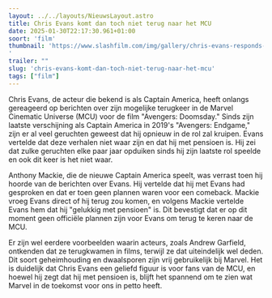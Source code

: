 ```yaml
---
layout: ../../layouts/NieuwsLayout.astro
title: Chris Evans komt dan toch niet terug naar het MCU
date: 2025-01-30T22:17:30.961+01:00
soort: 'film'
thumbnail: 'https://www.slashfilm.com/img/gallery/chris-evans-responds-to-captain-america-avengers-doomsday-return-rumors/l-intro-1738255568.jpg
'
trailer: ""
slug: 'chris-evans-komt-dan-toch-niet-terug-naar-het-mcu'
tags: ["film"]
---
```


Chris Evans, de acteur die bekend is als Captain America, heeft onlangs
gereageerd op berichten over zijn mogelijke terugkeer in de Marvel Cinematic
Universe (MCU) voor de film "Avengers: Doomsday." Sinds zijn laatste
verschijning als Captain America in 2019's "Avengers: Endgame," zijn er al veel
geruchten geweest dat hij opnieuw in de rol zal kruipen. Evans vertelde dat deze
verhalen niet waar zijn en dat hij met pensioen is. Hij zei dat zulke geruchten
elke paar jaar opduiken sinds hij zijn laatste rol speelde en ook dit keer is
het niet waar.

Anthony Mackie, die de nieuwe Captain America speelt, was verrast toen hij
hoorde van de berichten over Evans. Hij vertelde dat hij met Evans had gesproken
en dat er toen geen plannen waren voor een comeback. Mackie vroeg Evans direct
of hij terug zou komen, en volgens Mackie vertelde Evans hem dat hij "gelukkig
met pensioen" is. Dit bevestigt dat er op dit moment geen officiële plannen zijn
voor Evans om terug te keren naar de MCU.

Er zijn wel eerdere voorbeelden waarin acteurs, zoals Andrew Garfield, ontkenden
dat ze terugkwamen in films, terwijl ze dat uiteindelijk wel deden. Dit soort
geheimhouding en dwaalsporen zijn vrij gebruikelijk bij Marvel. Het is duidelijk
dat Chris Evans een geliefd figuur is voor fans van de MCU, en hoewel hij zegt
dat hij met pensioen is, blijft het spannend om te zien wat Marvel in de
toekomst voor ons in petto heeft.